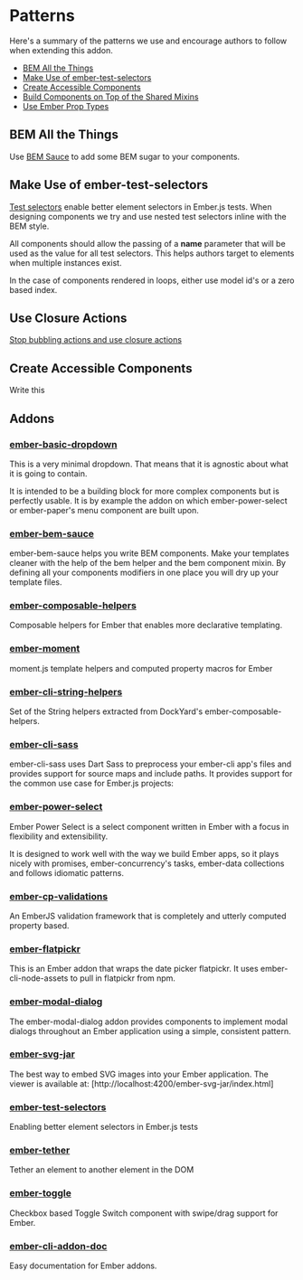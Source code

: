 # Patterns

Here's a summary of the patterns we use and encourage authors to follow when extending this addon.

-   [BEM All the Things](#bem-all-the-things)
-   [Make Use of ember-test-selectors](#make-use-of-ember-test-selectors)
-   [Create Accessible Components](#create-accessible-components)
-   [Build Components on Top of the Shared Mixins](#build-components-on-top-of-the-shared-mixins)
-   [Use Ember Prop Types](#use-ember-prop-types)

## BEM All the Things

Use [BEM Sauce](https://github.com/sauce-consultants/ember-bem-sauce) to add some BEM sugar to your components.

## Make Use of ember-test-selectors

[Test selectors](https://github.com/simplabs/ember-test-selectors) enable better element selectors in Ember.js tests. When designing components we try and use nested test selectors inline with the BEM style.

All components should allow the passing of a **name** parameter that will be used as the value for all test selectors. This helps authors target to elements when multiple instances exist.

In the case of components rendered in loops, either use model id's or a zero based index.

## Use Closure Actions

[Stop bubbling actions and use closure actions](https://dockyard.com/blog/2015/10/29/ember-best-practice-stop-bubbling-and-use-closure-actions)

## Create Accessible Components

Write this

## Addons

### [ember-basic-dropdown](https://github.com/cibernox/ember-basic-dropdown)

This is a very minimal dropdown. That means that it is agnostic about what it is going to contain.

It is intended to be a building block for more complex components but is perfectly usable. It is by example the addon on which ember-power-select or ember-paper's menu component are built upon.

### [ember-bem-sauce](https://github.com/sauce-consultants/ember-bem-sauce)

ember-bem-sauce helps you write BEM components. Make your templates cleaner with the help of the bem helper and the bem component mixin. By defining all your components modifiers in one place you will dry up your template files.

### [ember-composable-helpers](https://github.com/DockYard/ember-composable-helpers)

Composable helpers for Ember that enables more declarative templating.

### [ember-moment](https://github.com/stefanpenner/ember-moment)

moment.js template helpers and computed property macros for Ember

### [ember-cli-string-helpers](https://github.com/romulomachado/ember-cli-string-helpers)

Set of the String helpers extracted from DockYard's ember-composable-helpers.

### [ember-cli-sass](https://github.com/aexmachina/ember-cli-sass)

ember-cli-sass uses Dart Sass to preprocess your ember-cli app's files and provides support for source maps and include paths. It provides support for the common use case for Ember.js projects:

### [ember-power-select](https://github.com/cibernox/ember-power-select)

Ember Power Select is a select component written in Ember with a focus in flexibility and extensibility.

It is designed to work well with the way we build Ember apps, so it plays nicely with promises, ember-concurrency's tasks, ember-data collections and follows idiomatic patterns.

### [ember-cp-validations](https://github.com/offirgolan/ember-cp-validations)

An EmberJS validation framework that is completely and utterly computed property based.

### [ember-flatpickr](https://github.com/shipshapecode/ember-flatpickr)

This is an Ember addon that wraps the date picker flatpickr. It uses ember-cli-node-assets to pull in flatpickr from npm.

### [ember-modal-dialog](https://github.com/yapplabs/ember-modal-dialog)

The ember-modal-dialog addon provides components to implement modal dialogs throughout an Ember application using a simple, consistent pattern.

### [ember-svg-jar](https://github.com/ivanvotti/ember-svg-jar)

The best way to embed SVG images into your Ember application. The viewer is available at: [http://localhost:4200/ember-svg-jar/index.html]

### [ember-test-selectors](https://github.com/simplabs/ember-test-selectors)

Enabling better element selectors in Ember.js tests

### [ember-tether](https://github.com/yapplabs/ember-tether)

Tether an element to another element in the DOM

### [ember-toggle](https://github.com/knownasilya/ember-toggle)

Checkbox based Toggle Switch component with swipe/drag support for Ember.

### [ember-cli-addon-doc](https://github.com/ember-learn/ember-cli-addon-docs)

Easy documentation for Ember addons.
